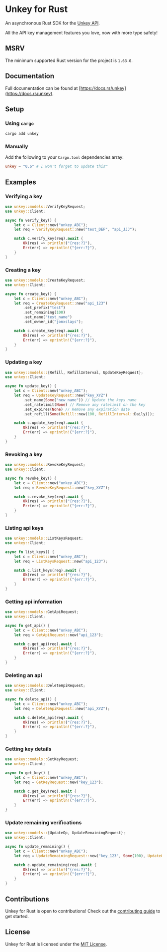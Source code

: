 # Unkey for Rust

An asynchronous Rust SDK for the [Unkey API](https://docs.unkey.dev/introduction).

All the API key management features you love, now with more type safety!

## MSRV

The minimum supported Rust version for the project is `1.63.0`.

## Documentation

Full documentation can be found at [https://docs.rs/unkey](https://docs.rs/unkey).

## Setup

### Using `cargo`

```bash
cargo add unkey
```

### Manually

Add the following to your `Cargo.toml` dependencies array:

```toml
unkey = "0.6" # I won't forget to update this™
```

## Examples

### Verifying a key

```rust
use unkey::models::VerifyKeyRequest;
use unkey::Client;

async fn verify_key() {
    let c = Client::new("unkey_ABC");
    let req = VerifyKeyRequest::new("test_DEF", "api_JJJ");

    match c.verify_key(req).await {
        Ok(res) => println!("{res:?}"),
        Err(err) => eprintln!("{err:?}"),
    }
}
```

### Creating a key

```rust
use unkey::models::CreateKeyRequest;
use unkey::Client;

async fn create_key() {
    let c = Client::new("unkey_ABC");
    let req = CreateKeyRequest::new("api_123")
        .set_prefix("test")
        .set_remaining(100)
        .set_name("test_name")
        .set_owner_id("jonxslays");

    match c.create_key(req).await {
        Ok(res) => println!("{res:?}"),
        Err(err) => eprintln!("{err:?}"),
    }
}
```

### Updating a key

```rust
use unkey::models::{Refill, RefillInterval, UpdateKeyRequest};
use unkey::Client;

async fn update_key() {
    let c = Client::new("unkey_ABC");
    let req = UpdateKeyRequest::new("key_XYZ")
        .set_name(Some("new_name")) // Update the keys name
        .set_ratelimit(None) // Remove any ratelimit on the key
        .set_expires(None) // Remove any expiration date
        .set_refill(Some(Refill::new(100, RefillInterval::Daily)));

    match c.update_key(req).await {
        Ok(res) => println!("{res:?}"),
        Err(err) => eprintln!("{err:?}"),
    }
}
```

### Revoking a key

```rust
use unkey::models::RevokeKeyRequest;
use unkey::Client;

async fn revoke_key() {
    let c = Client::new("unkey_ABC");
    let req = RevokeKeyRequest::new("key_XYZ");

    match c.revoke_key(req).await {
        Ok(res) => println!("{res:?}"),
        Err(err) => eprintln!("{err:?}"),
    }
}
```

### Listing api keys

```rust
use unkey::models::ListKeysRequest;
use unkey::Client;

async fn list_keys() {
    let c = Client::new("unkey_ABC");
    let req = ListKeysRequest::new("api_123");

    match c.list_keys(req).await {
        Ok(res) => println!("{res:?}"),
        Err(err) => eprintln!("{err:?}"),
    }
}
```

### Getting api information

```rust
use unkey::models::GetApiRequest;
use unkey::Client;

async fn get_api() {
    let c = Client::new("unkey_ABC");
    let req = GetApiRequest::new("api_123");

    match c.get_api(req).await {
        Ok(res) => println!("{res:?}"),
        Err(err) => eprintln!("{err:?}"),
    }
}
```

### Deleting an api

```rust
use unkey::models::DeleteApiRequest;
use unkey::Client;

async fn delete_api() {
    let c = Client::new("unkey_ABC");
    let req = DeleteApiRequest::new("api_XYZ");

    match c.delete_api(req).await {
        Ok(res) => println!("{res:?}"),
        Err(err) => eprintln!("{err:?}"),
    }
}
```

### Getting key details

```rust
use unkey::models::GetKeyRequest;
use unkey::Client;

async fn get_key() {
    let c = Client::new("unkey_ABC");
    let req = GetKeyRequest::new("key_123");

    match c.get_key(req).await {
        Ok(res) => println!("{res:?}"),
        Err(err) => eprintln!("{err:?}"),
    }
}
```

### Update remaining verifications

```rust
use unkey::models::{UpdateOp, UpdateRemainingRequest};
use unkey::Client;

async fn update_remaining() {
    let c = Client::new("unkey_ABC");
    let req = UpdateRemainingRequest::new("key_123", Some(100), UpdateOp::Set);

    match c.update_remaining(req).await {
        Ok(res) => println!("{res:?}"),
        Err(err) => eprintln!("{err:?}"),
    }
}
```

## Contributions

Unkey for Rust is open to contributions! Check out the
[contributing guide](https://github.com/Jonxslays/unkey/blob/master/CONTRIBUTING.md)
to get started.

## License

Unkey for Rust is licensed under the
[MIT License](https://github.com/Jonxslays/unkey/blob/master/LICENSE).
